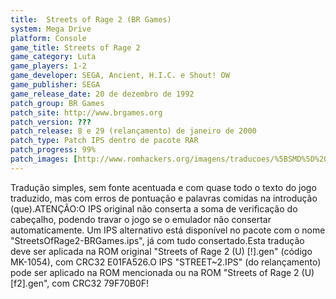 ```yaml
---
title:  Streets of Rage 2 (BR Games)
system: Mega Drive
platform: Console
game_title: Streets of Rage 2
game_category: Luta
game_players: 1-2
game_developer: SEGA, Ancient, H.I.C. e Shout! OW
game_publisher: SEGA
game_release_date: 20 de dezembro de 1992
patch_group: BR Games
patch_site: http://www.brgames.org
patch_version: ???
patch_release: 8 e 29 (relançamento) de janeiro de 2000
patch_type: Patch IPS dentro de pacote RAR
patch_progress: 99%
patch_images: [http://www.romhackers.org/imagens/traducoes/%5BSMD%5D%20Streets%20of%20Rage%202%20-%20BR%20Games%20-%201.png,http://www.romhackers.org/imagens/traducoes/%5BSMD%5D%20Streets%20of%20Rage%202%20-%20BR%20Games%20-%202.png,http://www.romhackers.org/imagens/traducoes/%5BSMD%5D%20Streets%20of%20Rage%202%20-%20BR%20Games%20-%203.png]
---
```

Tradução simples, sem fonte acentuada e com quase todo o texto do jogo traduzido, mas com erros de pontuação e palavras comidas na introdução (que).ATENÇÃO:O IPS original não conserta a soma de verificação do cabeçalho, podendo travar o jogo se o emulador não consertar automaticamente. Um IPS alternativo está disponível no pacote com o nome "StreetsOfRage2-BRGames.ips", já com tudo consertado.Esta tradução deve ser aplicada na ROM original "Streets of Rage 2 (U) [!].gen" (código MK-1054), com CRC32 E01FA526.O IPS "STREET~2.IPS" (do relançamento) pode ser aplicado na ROM mencionada ou na ROM "Streets of Rage 2 (U) [f2].gen", com CRC32 79F70B0F!